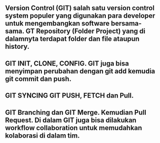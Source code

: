 ## Version Control (GIT) salah satu version control system populer yang digunakan para developer untuk mengembangkan software bersama-sama. GT Repository (Folder Project) yang di dalamnyta terdapat folder dan file ataupun history.
## GIT INIT, CLONE, CONFIG. GIT juga bisa menyimpan perubahan dengan git add kemudia git commit dan push.
## GIT SYNCING GIT PUSH, FETCH dan Pull.
## GIT Branching dan GIT Merge. Kemudian Pull Request. Di dalam GIT juga bisa dilakukan workflow collaboration untuk memudahkan kolaborasi di dalam tim.